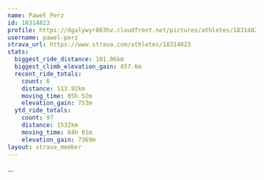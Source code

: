 ```yaml
---
name: Paweł Perz
id: 18314823
profile: https://dgalywyr863hv.cloudfront.net/pictures/athletes/18314823/5244308/1/large.jpg
username: pawel-perz
strava_url: https://www.strava.com/athletes/18314823
stats:
  biggest_ride_distance: 101.06km
  biggest_climb_elevation_gain: 457.6m
  recent_ride_totals:
    count: 6
    distance: 113.92km
    moving_time: 05h 52m
    elevation_gain: 753m
  ytd_ride_totals:
    count: 97
    distance: 1532km
    moving_time: 84h 01m
    elevation_gain: 7369m
layout: strava_member
--- 
```

...
